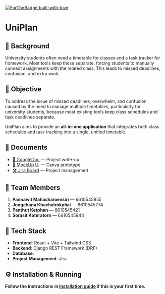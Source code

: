 [![ForTheBadge built-with-love](http://ForTheBadge.com/images/badges/built-with-love.svg)](https://GitHub.com/Naereen/)
# UniPlan

## 📖 Background

University students often need a timetable for classes and a task tracker for homework. Most tools keep these separate, forcing students to manually connect assignments with the related class. This leads to missed deadlines, confusion, and extra work.

## 🎯 Objective

To address the issue of missed deadlines, overwhelm, and confusion caused by the need to manage multiple timetables, particularly for university students, because most existing tools keep class schedules and task deadlines separate.  

UniPlan aims to provide an **all-in-one application** that integrates both class schedules and task tracking into a single, unified timetable.

## 📂 Documents

- [📄 GoogleDoc](https://docs.google.com/document/d/1DCrA-3688mUq6HGsNAnI9CS53ziWLud2McELJog4sqA/edit?usp=sharing) — Project write-up  
- [🎨 MockUp UI](https://www.canva.com/design/DAGxuHuyKDU/g_PNCcumdICsxAvOEeKd9A/edit?utm_content=DAGxuHuyKDU&utm_campaign=designshare&utm_medium=link2&utm_source=sharebutton) — Canva prototype  
- [🛠 Jira Board](https://ku-team-panthut.atlassian.net/jira/software/projects/TAW/settings/access) — Project management  

## 👥 Team Members

1. **Pannawit Mahacharoensiri** — 6610545855  
2. **Jongchana Khachatrokphai** — 6610545774  
3. **Panthut Ketphan** — 6610545421  
4. **Sorasit Kateratorn** — 6610545944  

## 🚀 Tech Stack

- **Frontend**: React + Vite + Tailwind CSS  
- **Backend**: Django REST Framework (DRF)  
- **Database**:
- **Project Management**: Jira  

## ⚙️ Installation & Running

**Follow the instructions in [Installation guide](INSTALLATION.md) if this is your first time.**
